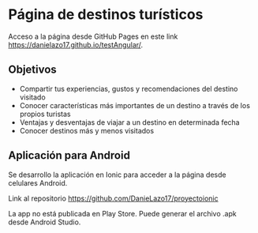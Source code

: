 # Página de destinos turísticos

Acceso a la página desde GitHub Pages en este link https://danielazo17.github.io/testAngular/.

## Objetivos

* Compartir tus experiencias, gustos y recomendaciones del destino visitado
* Conocer características más importantes de un destino a través de los propios turistas
* Ventajas y desventajas de viajar a un destino en determinada fecha
* Conocer destinos más y menos visitados

## Aplicación para Android

Se desarrollo la aplicación en Ionic para acceder a la página desde celulares Android.

Link al repositorio https://github.com/DanieLazo17/proyectoionic

La app no está publicada en Play Store. Puede generar el archivo .apk desde Android Studio.
